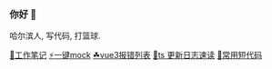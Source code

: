 ### 你好 👋

哈尔滨人, 写代码, 打篮球.

[📘工作笔记](https://github.com/any86/Notes/issues)   [:zap:一键mock](https://any86.github.io/be-mock) [☘vue3报错列表](https://github.com/any86/vue-error/issues) [🧁ts 更新日志速读](https://github.com/any86/ts-log-cn) [🌱常用短代码](https://github.com/any86/my)

<!-- [![any86's github stats](https://github-readme-stats.vercel.app/api?username=any86&show_icons=true&hide_border=true)](https://github.com/any86/) -->
